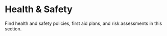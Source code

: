 # Health & Safety

Find health and safety policies, first aid plans, and risk assessments in this section.
